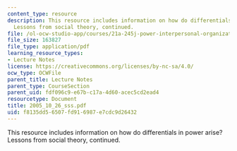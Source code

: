 ```yaml
---
content_type: resource
description: This resource includes information on how do differentials in power arise?
  Lessons from social theory, continued.
file: /ol-ocw-studio-app/courses/21a-245j-power-interpersonal-organizational-and-global-dimensions-fall-2005/f8135dd56507fd916987e7cdc9d26432_2005_10_26_sss.pdf
file_size: 163827
file_type: application/pdf
learning_resource_types:
- Lecture Notes
license: https://creativecommons.org/licenses/by-nc-sa/4.0/
ocw_type: OCWFile
parent_title: Lecture Notes
parent_type: CourseSection
parent_uid: fdf096c9-e67b-c17a-4d60-acec5cd2ead4
resourcetype: Document
title: 2005_10_26_sss.pdf
uid: f8135dd5-6507-fd91-6987-e7cdc9d26432
---
```

This resource includes information on how do differentials in power arise? Lessons from social theory, continued.